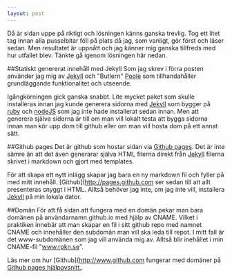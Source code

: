 ```yaml
---
layout: post
---
```


Då är sidan uppe på riktigt och lösningen känns ganska trevlig. Tog ett litet tag innan alla pusselbitar föll på plats då jag,
som vanligt, gör först och läser sedan. Men resultatet är uppnått och jag känner mig ganska tillfreds med hur utfallet blev.
Tänkte gå igenom lösningen här nedan.

##Statiskt genererat innehåll med Jekyll
Som jag skrev i förra posten använder jag mig av [Jekyll](http://www.jekyllrb.com) och "Butlern" [Poole](http://getpoole.com) som 
tillhandahåller grundläggande funktionalitet och utseende.

Igångkörningen gick ganska snabbt. Lite mycket paket som skulle installeras innan jag kunde generera sidorna med [Jekyll](http://www.jekyllrb.com) som bygger
på [ruby](http://www.ruby-lang.org) och [nodeJS](http://nodejs.org/) som jag inte hade installerat sedan innan.
Men att generera själva sidorna är till om man vill lokalt testa att bygga sidorna innan man kör upp dom till github eller om 
man vill hosta dom på ett annat sätt.

##Github pages
Det är github som hostar sidan via [Github pages](https://pages.github.com/). Det är inte sämre än att det även generarar själva 
HTML filerna direkt från [Jekyll](http://www.jekyllrb.com) filerna skrivet i markdown och gjort med templates.

För att skapa ett nytt inlägg skapar jag bara en ny markdown fil och fyller på med mitt innehåll. [Github](http://pages.github.com ser sedan till att 
allt presenteras snyggt i HTML. Alltså behöver jag inte, om jag inte vill, installera [Jekyll](http://www.jekyllrb.com) på min lokala dator. 


##Domän
För att få sidan att fungera med en domän pekar man bara domänen på användarnamn.github.io med hjälp av CNAME. Vilket i praktiken 
innebär att man skapar en fil i sitt github repo med
namnet CNAME och innehåller den subdomän man vill ska leda till repot. I mitt fall är det www-subdomänen som jag vill använda mig av.
Alltså blir inehållet i min CNAME-fil "www.rpkn.se".

Läs mer om hur [Github](http://www.github.com fungerar med domäner på [Github pages hjälpavsnitt.](https://help.github.com/categories/github-pages-basics/).

